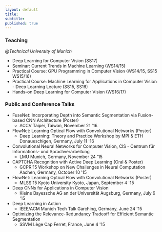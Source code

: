 ```yaml
---
layout: default
title:
subtitle:
published: true
---
```


### Teaching ###
@*Technical University of Munich*

  * Deep Learning for Computer Vision (SS17)
  * Seminar: Current Trends in Machine Learning (WS14/15)
  * Practical Course: GPU Programming in Computer Vision (WS14/15, SS15 WS15/16)
  * Practical Course: Machine Learning for Applications in Computer Vision - Deep Learning Lecture (SS15, SS16)
  * Hands-on Deep Learning for Computer Vision (WS16/17)

### Public and Conference Talks ###

  * FuseNet: Incorporating Depth into Semantic Segmentation via Fusion-based CNN Architecture (Poster)
      * ACCV Taipei, Taiwan, November 21 '16.
  * FlowNet: Learning Optical Flow with Convolutional Networks  (Poster)
      * Deep Learning: Theory and Practice Workshop by MPI & ETH Donaueschigen, Germany, July 11 '16
  * Convolutional Neural Networks for Computer Vision, CIS - Centrum für Informations- und Sprachverarbeitung
      * LMU Munich, Germany, November 24 '15
  * CAPTCHA Recognition with Active Deep Learning (Oral & Poster)
      * GCPR'15 Workshop on New Challenges in Neural Computation Aachen, Germany, October 10 '15
  * FlowNet: Learning Optical Flow with Convolutional Networks (Poster)
      * MLSS'15 Kyoto University Kyoto, Japan, September 4 '15
  * Deep CNNs for Applications in Computer Vision
      * Kleine Bayessche AG an der Universität Augsburg, Germany, July 9 '15
  * Deep Learning in Action
      * IEEE/ACM Munich Tech Talk Garching, Germany, June 24 '15
  * Optimizing the Relevance-Redundancy Tradeoff for Efficient Semantic Segmentation
      * SSVM Lège Cap Ferret, France, June 4 '15